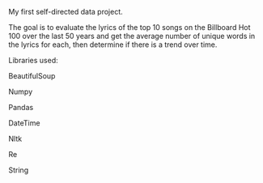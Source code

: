 My first self-directed data project.

The goal is to evaluate the lyrics of the top 10 songs on the Billboard Hot 100 over the last 50 years and get the average number of unique words in the lyrics for each, then determine if there is a trend over time.

Libraries used:

BeautifulSoup

Numpy

Pandas

DateTime

Nltk

Re

String